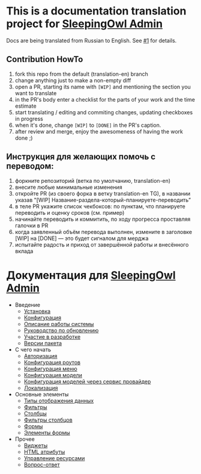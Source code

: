 # This is a documentation translation project for [SleepingOwl Admin](https://github.com/LaravelRUS/SleepingOwlAdmin)

Docs are being translated from Russian to English. See [#1](https://github.com/translation-gang/en.docs.sleeping-owl-admin/issues/1) for details.

## Contribution HowTo

1. fork this repo from the default (translation-en) branch
2. change anything just to make a non-empty diff
3. open a PR, starting its name with `[WIP]` and mentioning the section you want to translate
4. in the PR's body enter a checklist for the parts of your work and the time estimate
5. start translating / editing and commiting changes, updating checkboxes in progress
6. when it's done, change `[WIP]` to `[DONE]` in the PR's caption.
7. after review and merge, enjoy the awesomeness of having the work done ;)

## Инструкция для желающих помочь с переводом:

1. форкните репозиторий (ветка по умолчанию, translation-en)
2. внесите любые минимальные изменения
3. откройте PR (из своего форка в ветку translation-en TG), в названии указав "[WIP] Название-раздела-который-планируете-переводить”
4. в теле PR укажите список чекбоксов: по пунктам, что планируете переводить и оценку сроков (см. пример)
5. начинайте переводить и коммитить, по ходу прогресса проставляя галочки в PR
6. когда заявленный объём перевода выполнен, измените в заголовке [WIP] на [DONE] — это будет сигналом для мерджа
7. испытайте радость и приход от завершённой работы и внесённого вклада

# Документация для [SleepingOwl Admin](https://github.com/LaravelRUS/SleepingOwlAdmin)

- Введение
    - [Установка](ru/installation.md)
    - [Конфигурация](ru/configuration.md)
    - [Описание работы системы](ru/global.md)
    - [Руководство по обновлению](ru/update.md)
    - [Участие в разработке](ru/contributions.md)
    - [Версии пакета](ru/releases.md)
- C чего начать
    - [Авторизация](ru/authentication.md)
    - [Конфигурация роутов](ru/routes_configuration.md)
    - [Конфигурация меню](ru/menu_configuration.md)
    - [Конфигурация модели](ru/model_configuration.md)
    - [Конфигурация моделей через сервис провайдер](ru/model_configuration_section.md)
    - [Локализация](ru/localization.md)
- Основные элементы
    - [Типы отображения данных](ru/displays.md)
    - [Фильтры](ru/filters.md)
    - [Столбцы](ru/columns.md)
    - [Фильтры столбцов](ru/columnfilters.md)
    - [Формы](ru/form.md)
    - [Элементы формы](ru/form-element.md)
- Прочее
    - [Виджеты](ru/widgets.md)
    - [HTML атрибуты](ru/html_attributes.md)
    - [Управление ресурсами](ru/assets.md)
    - [Вопрос-ответ](ru/faq.md)
